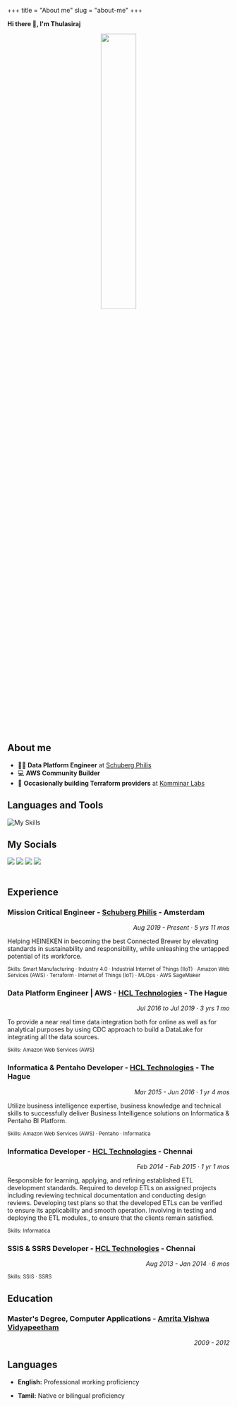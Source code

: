 +++
title = "About me"
slug = "about-me"
+++

**Hi there 👋, I'm Thulasiraj**

<center>
<img src="/icons/about-icon.png" style="width: 40%"/>
</center>
<br>

## About me

- 🧑‍💻 **Data Platform Engineer** at [Schuberg Philis](https://schubergphilis.com/en)
- 💻 **AWS Community Builder**
- 🚀 **Occasionally building Terraform providers** at [Komminar Labs](https://github.com/komminarlabs)

## Languages and Tools

![My Skills](https://skills.syvixor.com/api/icons?i=aws,terraform,nomad,githubactions,datadog,grafana,litmus,kepware,influxdb,mqtt,nodered,go,py,iceberg&perline=5)

## My Socials

<span>
  <a href="https://github.com/thulasirajkomminar"><img src="https://skills.syvixor.com/api/icons?i=github" /></a>
  <a href="https://www.linkedin.com/in/thulasirajkomminar/"><img src="https://skills.syvixor.com/api/icons?i=linkedin" /></a>
  <a href="https://x.com/TKomminar"><img src="https://skills.syvixor.com/api/icons?i=x" /></a>
  <a href="https://bsky.app/profile/thulasirajkomminar.com"><img src="https://skills.syvixor.com/api/icons?i=bluesky" /></a>
</span>
<br><br>

## Experience

<h3>Mission Critical Engineer - <a href="https://schubergphilis.com/en">Schuberg Philis</a> - Amsterdam</h3>
<p align="right"><i>Aug 2019 - Present · 5 yrs 11 mos</i></p>

Helping HEINEKEN in becoming the best Connected Brewer by elevating standards in sustainability and responsibility, while unleashing the untapped potential of its workforce.

<small>Skills: Smart Manufacturing · Industry 4.0 · Industrial Internet of Things (IIoT) · Amazon Web Services (AWS) · Terraform · Internet of Things (IoT) · MLOps · AWS SageMaker</small>

<h3>Data Platform Engineer | AWS - <a href="https://www.hcltech.com/">HCL Technologies</a> - The Hague</h3>
<p align="right"><i>Jul 2016 to Jul 2019 · 3 yrs 1 mo</i></p>

To provide a near real time data integration both for online as well as for analytical purposes by using CDC approach to build a DataLake for integrating all the data sources.

<small>Skills: Amazon Web Services (AWS)</small>

<h3>Informatica & Pentaho Developer - <a href="https://www.hcltech.com/">HCL Technologies</a> - The Hague</h3>
<p align="right"><i>Mar 2015 - Jun 2016 · 1 yr 4 mos</i></p>

Utilize business intelligence expertise, business knowledge and technical skills to successfully deliver Business Intelligence solutions on Informatica & Pentaho BI Platform.

<small>Skills: Amazon Web Services (AWS) · Pentaho · Informatica</small>

<h3>Informatica Developer - <a href="https://www.hcltech.com/">HCL Technologies</a> - Chennai</h3>
<p align="right"><i>Feb 2014 - Feb 2015 · 1 yr 1 mos</i></p>

Responsible for learning, applying, and refining established ETL development standards.
Required to develop ETLs on assigned projects including reviewing technical documentation and conducting design reviews.
Developing test plans so that the developed ETLs can be verified to ensure its applicability and smooth operation.
Involving in testing and deploying the ETL modules., to ensure that the clients remain satisfied.

<small>Skills: Informatica</small>

<h3>SSIS & SSRS Developer - <a href="https://www.hcltech.com/">HCL Technologies</a> - Chennai</h3>
<p align="right"><i>Aug 2013 - Jan 2014 · 6 mos</i></p>

<small>Skills: SSIS · SSRS</small>

## Education

<h3>Master's Degree, Computer Applications - <a href="https://www.amrita.edu/">Amrita Vishwa Vidyapeetham</a></h3>
<p align="right"><i>2009 - 2012</i></p>

## Languages

- **English:** Professional working proficiency

- **Tamil:** Native or bilingual proficiency
